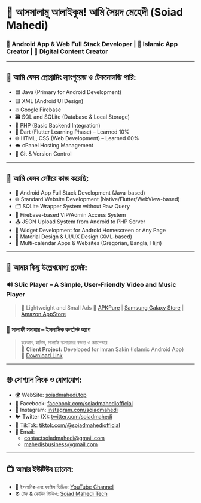 # 👋 আসসালামু আলাইকুম! আমি সৈয়দ মেহেদী (Soiad Mahedi)

### 🎯 Android App & Web Full Stack Developer | 🕌 Islamic App Creator | 🎦 Digital Content Creator 

---

## 🧠 আমি যেসব প্রোগ্রামিং ল্যাংগুয়েজ ও টেকনোলজি পারি:
- 🟦 Java (Primary for Android Development)
- 🟨 XML (Android UI Design)
- 🔥 Google Firebase
- 🗃️ SQL and SQLite (Database & Local Storage)
- 🐘 PHP (Basic Backend Integration)
- 🐍 Dart (Flutter Learning Phase) – Learned 10%
- 🌐 HTML, CSS (Web Development) – Learned 60%
- ☁️ cPanel Hosting Management
- 🧪 Git & Version Control

---

## 💼 আমি যেসব সেক্টরে কাজ করেছি:
- 📱 Android App Full Stack Development (Java-based)
- 🌐 Standard Website Development (Native/Flutter/WebView-based)
- 🗂️ SQLite Wrapper System without Raw Query
- 🔐 Firebase-based VIP/Admin Access System
- 📤 JSON Upload System from Android to PHP Server
- 🧩 Widget Development for Android Homescreen or Any Page
- 🎨 Material Design & UI/UX Design (XML-based)
- 📅 Multi-calendar Apps & Websites (Gregorian, Bangla, Hijri)

---

## 📱 আমার কিছু উল্লেখযোগ্য প্রজেক্ট:
### 🔊 SUic Player – A Simple, User-Friendly Video and Music Player  
> 🎵 Lightweight and Small Ads
🔗 [APKPure](https://apkpure.com/p/com.soiadmahedi.suicTh) | [Samsung Galaxy Store](https://galaxystore.samsung.com/detail/com.soiadmahedi.suicTh) | [Amazon AppStore](https://www.amazon.com/gp/product/B0BPQ8XNR4)

### 🕌 সালাফী সমাহার – ইসলামিক কনটেন্ট অ্যাপ  
> কুরআন, হাদিস, সালাফি স্কলারদের বক্তব্য ও ক্যালেন্ডার  
📌 **Client Project:** Developed for Imran Sakin (Islamic Android App)  
🔗 [Download Link](https://salafi.muazbinimran.top)

---

## 🌐 সোশ্যাল লিংক ও যোগাযোগ:

- 🌍 WebSite: [soiadmahedi.top](https://soiadmahedi.top)  
- 💬 Facebook: [facebook.com/soiadmahediofficial](https://facebook.com/soiadmahediofficial)  
- 📸 Instagram: [instagram.com/soiadmahedi](https://instagram.com/soiadmahedi)  
- 🐦 Twitter (X): [twitter.com/soiadmahedi](https://twitter.com/soiadmahedi)  
- 🎵 TikTok: [tiktok.com/@soiadmahediofficial](https://tiktok.com/@soiadmahediofficial)  
- 📧 Email:  
  - contactsoiadmahedi@gmail.com
  - mahedisbusiness@gmail.com

---

## 📺 আমার ইউটিউব চ্যানেল:
- 🎥 ইসলামিক এবং ফ্যাক্টস ভিডিও: [YouTube Channel](https://youtube.com/@soiadmahedi)  
- ⚙️ টেক & কোডিং ভিডিও: [Soiad Mahedi Tech](https://youtube.com/@soiadmaheditech)
